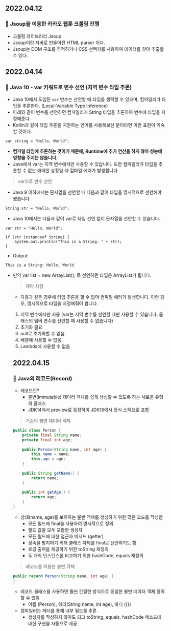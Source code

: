 ## 2022.04.12

### :pushpin: Jsoup을 이용한 카카오 웹툰 크롤링 진행
- 크롤링 라이브러리 Jsoup
- Jsoup이란 자바로 만들어진 HTML parser 이다.
- Jsoup는 DOM 구조를 추적하거나 CSS 선택자를 사용하여 데이터를 찾아 추출할 수 있다.


## 2022.04.14

### :pushpin: Java 10 - var 키워드로 변수 선언 (지역 변수 타입 추론)
- Java 10에서 도입된 `var` 변수는 선언할 때 타입을 생략할 수 있으며, 컴파일러가 타입을 추론한다. (Local-Variable Type Inference)
- 아래와 같이 변수를 선언하면 컴파일러가 String 타입을 추론하여 변수에 타입을 지정해준다. 
- Kotlin과 같이 타입 추론을 지원하는 언어를 사용해보신 분이라면 이런 표현이 익숙할 것이다.
```
var string = "Hello, World";
```
- **컴파일 타임에 추론하는 것이기 때문에, Runtime에 추가 연산을 하지 않아 성능에 영향을 주지는 않습니다.**
- Java에서 var는 지역 변수에서만 사용할 수 있습니다. 또한 컴파일러가 타입을 추론할 수 없는 애매한 상황일 때 컴파일 에러가 발생합니다.

> var으로 변수 선언
- Java 9 이하에서는 문자열을 선언할 때 다음과 같이 타입을 명시적으로 선언해야 했습니다.
```
String str = "Hello, World";
```
- Java 10에서는 다음과 같이 var로 타입 선언 없이 문자열을 선언할 수 있습니다.
```
var str = "Hello, World";

if (str instanceof String) {
    System.out.println("This is a String: " + str);
}
```

- Output:
```
This is a String: Hello, World
```
- 만약 var list = new ArrayList(); 로 선언하면 타입은 ArrayList<Object>가 됩니다.

> 제약 사항
- 다음과 같은 경우에 타입 추론을 할 수 없어 컴파일 에러가 발생합니다. 이런 경우, 명시적으로 타입을 지정해줘야 합니다.
1. 지역 변수에서만 사용 (var는 지역 변수를 선언할 때만 사용할 수 있습니다. 클래스의 멤버 변수를 선언할 때 사용할 수 없습니다)
2. 초기화 필요
3. null로 초기화할 수 없음
4. 배열에 사용할 수 없음
5. Lambda에 사용할 수 없음


## 2022.04.15

### :pushpin: Java의 레코드(Record)
- 레코드란?
  - 불변(immutable) 데이터 객체를 쉽게 생성할 수 있도록 하는 새로운 유형의 클래스
  - JDK14에서 preview로 등장하여 JDK16에서 정식 스펙으로 포함

> 기존의 불변 데이터 객체

```java
public class Person {
    private final String name;
    private final int age;
    
    public Person(String name, int age) {
        this.name = name;
        this.age = age;
    }
    
    public String getName() {
        return name;
    }
    
    public int getAge() {
        return age;
    }
}

```

- 상태(name, age)를 보유하는 불변 객체를 생성하기 위한 많은 코드를 작성함
    - 모든 필드에 final을 사용하여 명시적으로 정의
    - 필드 값을 모두 포함한 생성자
    - 모든 필드에 대한 접근자 메서드 (getter)
    - 상속을 방지하기 위해 클래스 자체를 final로 선언하기도 함
    - 로깅 출력을 제공하기 위한 toString 재정의
    - 두 개의 인스턴스를 비교하기 위한 hashCode, equals 재정의

> 레코드를 이용한 불변 객체


```java
public record Person(String name, int age) {
}
```
- 레코드 클래스를 사용하면 훨씬 간결한 방식으로 동일한 불변 데이터 객체 정의할 수 있음
  - 이름 (Person), 헤더(String name, int age), 바디 ({})
- 컴파일러는 헤더를 통해 내부 필드를 추론
  - 생성자를 작성하지 않아도 되고 toString, equals, hashCode 메소드에 대한 구현을 자동으로 제공